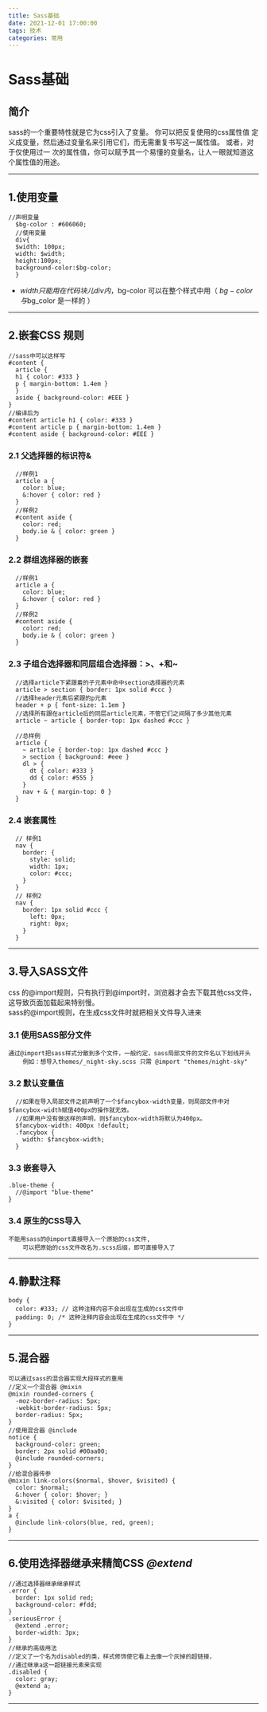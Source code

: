 ```yaml
---
title: Sass基础
date: 2021-12-01 17:00:00
tags: 技术
categories: 常用
---
```


# Sass基础

## 简介
  sass的一个重要特性就是它为css引入了变量。 
  你可以把反复使用的css属性值 定义成变量，然后通过变量名来引用它们，而无需重复书写这一属性值。
  或者，对于仅使用过一 次的属性值，你可以赋予其一个易懂的变量名，让人一眼就知道这个属性值的用途。
***
## 1.使用变量
    //声明变量
	  $bg-color : #606060;
	  //使用变量
	  div{
      $width: 100px;
      width: $width;
      height:100px;
      background-color:$bg-color;
	  }
  * $width只能用在代码块儿div内，$bg-color 可以在整个样式中用（ $bg-color 与$bg_color 是一样的 ）
***
## 2.嵌套CSS 规则
    //sass中可以这样写
    #content {
      article {
      h1 { color: #333 }
      p { margin-bottom: 1.4em }
      }
      aside { background-color: #EEE }
    }
    //编译后为
    #content article h1 { color: #333 }
    #content article p { margin-bottom: 1.4em }
    #content aside { background-color: #EEE }
  ### 2.1 父选择器的标识符&
      //样例1
      article a {
        color: blue;
        &:hover { color: red }
      }
      //样例2
      #content aside {
        color: red;
        body.ie & { color: green }
      }
  ### 2.2 群组选择器的嵌套
      //样例1
      article a {
        color: blue;
        &:hover { color: red }
      }
      //样例2
      #content aside {
        color: red;
        body.ie & { color: green }
      }
  ### 2.3 子组合选择器和同层组合选择器：>、+和~
      //选择article下紧跟着的子元素中命中section选择器的元素
      article > section { border: 1px solid #ccc } 
      //选择header元素后紧跟的p元素
      header + p { font-size: 1.1em }
      //选择所有跟在article后的同层article元素，不管它们之间隔了多少其他元素
      article ~ article { border-top: 1px dashed #ccc }
      
      //总样例
      article {
        ~ article { border-top: 1px dashed #ccc }
        > section { background: #eee }
        dl > {
          dt { color: #333 }
          dd { color: #555 }
        }
        nav + & { margin-top: 0 }
      }
  ### 2.4 嵌套属性
      // 样例1
      nav {
        border: {
          style: solid;
          width: 1px;
          color: #ccc;
        }
      }
      // 样例2
      nav {
        border: 1px solid #ccc {
          left: 0px;
          right: 0px;
        }
      }
***
## 3.导入SASS文件
  css 的@import规则，只有执行到@import时，浏览器才会去下载其他css文件，这导致页面加载起来特别慢。  
	sass的@import规则，在生成css文件时就把相关文件导入进来
  ### 3.1 使用SASS部分文件
    通过@import把sass样式分散到多个文件，一般约定，sass局部文件的文件名以下划线开头
		例如：想导入themes/_night-sky.scss 只需 @import "themes/night-sky"
  ### 3.2 默认变量值
      //如果在导入局部文件之前声明了一个$fancybox-width变量，则局部文件中对$fancybox-width赋值400px的操作就无效。
      //如果用户没有做这样的声明，则$fancybox-width将默认为400px。
      $fancybox-width: 400px !default;
      .fancybox {
        width: $fancybox-width;
      }
  ### 3.3 嵌套导入
    .blue-theme {
      //@import "blue-theme"
    }  
  ### 3.4 原生的CSS导入
    不能用sass的@import直接导入一个原始的css文件,
		可以把原始的css文件改名为.scss后缀，即可直接导入了
***
## 4.静默注释
    body {
      color: #333; // 这种注释内容不会出现在生成的css文件中
      padding: 0; /* 这种注释内容会出现在生成的css文件中 */
    }
***
## 5.混合器
    可以通过sass的混合器实现大段样式的重用
    //定义一个混合器 @mixin 
    @mixin rounded-corners {
      -moz-border-radius: 5px;
      -webkit-border-radius: 5px;
      border-radius: 5px;
    }
    //使用混合器 @include
    notice {
      background-color: green;
      border: 2px solid #00aa00;
      @include rounded-corners;
    }
    //给混合器传参
    @mixin link-colors($normal, $hover, $visited) {
      color: $normal;
      &:hover { color: $hover; }
      &:visited { color: $visited; }
    }
    a {
      @include link-colors(blue, red, green);
    }
***
## 6.使用选择器继承来精简CSS *@extend*
    //通过选择器继承继承样式
    .error {
      border: 1px solid red;
      background-color: #fdd;
    }
    .seriousError {
      @extend .error;
      border-width: 3px;
    }
    //继承的高级用法
    //定义了一个名为disabled的类，样式修饰使它看上去像一个灰掉的超链接，
    //通过继承a这一超链接元素来实现
    .disabled {
      color: gray;
      @extend a;
    }
***